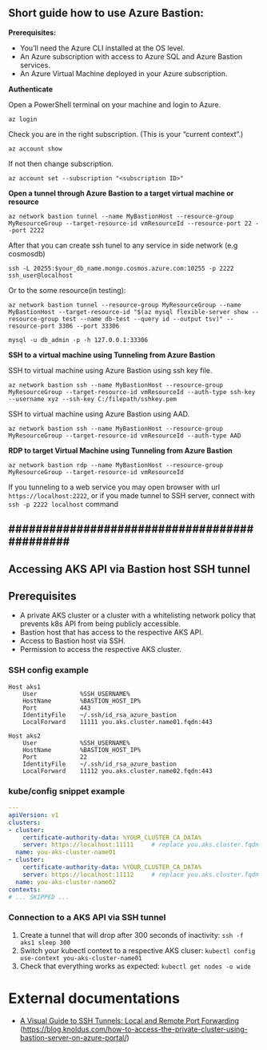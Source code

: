 ## Short guide how to use Azure Bastion:

**Prerequisites:**

- You’ll need the Azure CLI installed at the OS level.
- An Azure subscription with access to Azure SQL and Azure Bastion services.
- An Azure Virtual Machine deployed in your Azure subscription.

**Authenticate**

Open a PowerShell terminal on your machine and login to Azure.

```Azure CLI
az login
```

Check you are in the right subscription. (This is your “current context”.)

```Azure CLI
az account show
```

If not then change subscription.

```Azure CLI
az account set --subscription "<subscription ID>"
```

**Open a tunnel through Azure Bastion to a target virtual machine or resource**

```Azure CLI
az network bastion tunnel --name MyBastionHost --resource-group MyResourceGroup --target-resource-id vmResourceId --resource-port 22 --port 2222
```

After that you can create ssh tunel to any service in side network (e.g cosmosdb)

```CMD
ssh -L 20255:$your_db_name.mongo.cosmos.azure.com:10255 -p 2222 ssh_user@localhost
```

Or to the some resource(in testing):

```Azure CLI
az network bastion tunnel --resource-group MyResourceGroup --name MyBastionHost --target-resource-id "$(az mysql flexible-server show --resource-group test --name db-test --query id --output tsv)" --resource-port 3306 --port 33306

mysql -u db_admin -p -h 127.0.0.1:33306
```

**SSH to a virtual machine using Tunneling from Azure Bastion**

SSH to virtual machine using Azure Bastion using ssh key file.

```Azure CLI
az network bastion ssh --name MyBastionHost --resource-group MyResourceGroup --target-resource-id vmResourceId --auth-type ssh-key --username xyz --ssh-key C:/filepath/sshkey.pem
```

SSH to virtual machine using Azure Bastion using AAD.

```Azure CLI
az network bastion ssh --name MyBastionHost --resource-group MyResourceGroup --target-resource-id vmResourceId --auth-type AAD
```

**RDP to target Virtual Machine using Tunneling from Azure Bastion**

```Azure CLI
az network bastion rdp --name MyBastionHost --resource-group MyResourceGroup --target-resource-id vmResourceId
```

If you tunneling to a web service you may open browser with url `https://localhost:2222`, or if you made tunnel to SSH server, connect with `ssh -p 2222 localhost` command

## ############################################# ##
## Accessing AKS API via Bastion host SSH tunnel ##
## Prerequisites ##

- A private AKS cluster or a cluster with a whitelisting network policy that prevents k8s API from being publicly accessible.
- Bastion host that has access to the respective AKS API.
- Access to Bastion host via SSH.
- Permission to access the respective AKS cluster.

### SSH config example

```shell
Host aks1
    User            %SSH_USERNAME%
    HostName        %BASTION_HOST_IP%
    Port            443
    IdentityFile    ~/.ssh/id_rsa_azure_bastion
    LocalForward    11111 you.aks.cluster.name01.fqdn:443

Host aks2
    User            %SSH_USERNAME%
    HostName        %BASTION_HOST_IP%
    Port            22
    IdentityFile    ~/.ssh/id_rsa_azure_bastion
    LocalForward    11112 you.aks.cluster.name02.fqdn:443
```
### kube/config snippet example

```yaml
---
apiVersion: v1
clusters:
- cluster:
    certificate-authority-data: %YOUR_CLUSTER_CA_DATA%
    server: https://localhost:11111     # replace you.aks.cluster.fqdn URL with localhost name.
  name: you-aks-cluster-name01
- cluster:
    certificate-authority-data: %YOUR_CLUSTER_CA_DATA%
    server: https://localhost:11112     # replace you.aks.cluster.fqdn URL with localhost name.
  name: you-aks-cluster-name02
contexts:
# ... SKIPPED ...
```

### Connection to a AKS API via SSH tunnel

1. Create a tunnel that will drop after 300 seconds of inactivity: `ssh -f aks1 sleep 300`
2. Switch your kubectl context to a respective AKS cluser: `kubectl config use-context you-aks-cluster-name01`
3. Check that everything works as expected: `kubectl get nodes -o wide`

# External documentations

- [A Visual Guide to SSH Tunnels: Local and Remote Port Forwarding](https://iximiuz.com/en/posts/ssh-tunnels/)
                                                                   (https://blog.knoldus.com/how-to-access-the-private-cluster-using-bastion-server-on-azure-portal/)
